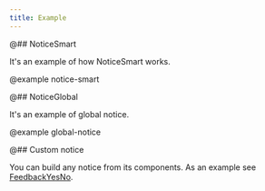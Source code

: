 ```yaml
---
title: Example
---
```


@## NoticeSmart

It's an example of how NoticeSmart works.

@example notice-smart

@## NoticeGlobal

It's an example of global notice.

@example global-notice

@## Custom notice

You can build any notice from its components. As an example see [FeedbackYesNo](/components/feedback-yes-no/feedback-yes-no-code/#a414bd/).
